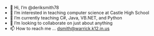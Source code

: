 - 👋 Hi, I’m @deriksmith78
- 👀 I’m interested in teaching computer science at Castle High School
- 🌱 I’m currently teaching C#, Java, VB.NET, and Python
- 💞️ I’m looking to collaborate on just about anything
- 📫 How to reach me ... dsmith@warrick.k12.in.us

<!---
deriksmith78/deriksmith78 is a ✨ special ✨ repository because its `README.md` (this file) appears on your GitHub profile.
You can click the Preview link to take a look at your changes.
--->
